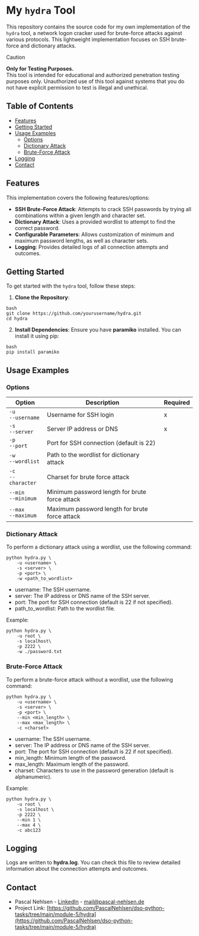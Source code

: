 # My `hydra` Tool

This repository contains the source code for my own implementation of the `hydra` tool, a network logon cracker used for brute-force attacks against various protocols. This lightweight implementation focuses on SSH brute-force and dictionary attacks.

> [!CAUTION]  
> **Only for Testing Purposes.**  
> This tool is intended for educational and authorized penetration testing purposes only. Unauthorized use of this tool against systems that you do not have explicit permission to test is illegal and unethical.

## Table of Contents

- [Features](#features)
- [Getting Started](#getting-started)
- [Usage Examples](#usage-examples)
  - [Options](#options)
  - [Dictionary Attack](#dictionary-attack)
  - [Brute-Force Attack](#brute-force-attack)
- [Logging](#logging)
- [Contact](#contact)

## Features

This implementation covers the following features/options:

- **SSH Brute-Force Attack**: Attempts to crack SSH passwords by trying all combinations within a given length and character set.
- **Dictionary Attack**: Uses a provided wordlist to attempt to find the correct password.
- **Configurable Parameters**: Allows customization of minimum and maximum password lengths, as well as character sets.
- **Logging**: Provides detailed logs of all connection attempts and outcomes.

## Getting Started

To get started with the `hydra` tool, follow these steps:

1. **Clone the Repository**:

```shell
bash
git clone https://github.com/yourusername/hydra.git
cd hydra
```

2. **Install Dependencies**:
   Ensure you have **paramiko** installed. You can install it using pip:

```shell
bash
pip install paramiko
```

## Usage Examples

### Options

| Option                   | Description                                    | Required |
| ------------------------ | ---------------------------------------------- | -------- |
| `-u` <br> `--username`   | Username for SSH login                         | x        |
| `-s` <br> `--server`     | Server IP address or DNS                       | x        |
| `-p` <br> `--port`       | Port for SSH connection (default is 22)        |          |
| `-w` <br> `--wordlist`   | Path to the wordlist for dictionary attack     |          |
| `-c` <br> `--character`  | Charset for brute force attack                 |          |
| `--min` <br> `--minimum` | Minimum password length for brute force attack |          |
| `--max` <br> `--maximum` | Maximum password length for brute force attack |          |

### Dictionary Attack

To perform a dictionary attack using a wordlist, use the following command:

```shell
python hydra.py \
    -u <username> \
    -s <server> \
    -p <port> \
    -w <path_to_wordlist>
```

- username: The SSH username.
- server: The IP address or DNS name of the SSH server.
- port: The port for SSH connection (default is 22 if not specified).
- path_to_wordlist: Path to the wordlist file.

Example:

```shell
python hydra.py \
    -u root \
    -s localhost\
    -p 2222 \
    -w ./password.txt
```

### Brute-Force Attack

To perform a brute-force attack without a wordlist, use the following command:

```shell
python hydra.py \
    -u <username> \
    -s <server> \
    -p <port> \
    --min <min_length> \
    --max <max_length> \
    -c <charset>
```

- username: The SSH username.
- server: The IP address or DNS name of the SSH server.
- port: The port for SSH connection (default is 22 if not specified).
- min_length: Minimum length of the password.
- max_length: Maximum length of the password.
- charset: Characters to use in the password generation (default is alphanumeric).

Example:

```shell
python hydra.py \
    -u root \
    -s localhost \
    -p 2222 \
    --min 1 \
    --max 4 \
    -c abc123
```

## Logging

Logs are written to **hydra.log**. You can check this file to review detailed information about the connection attempts and outcomes.

## Contact

- Pascal Nehlsen - [LinkedIn](https://www.linkedin.com/in/pascal-nehlsen) - [mail@pascal-nehlsen.de](mailto:mail@pascal-nehlsen.de)
- Project Link: [https://github.com/PascalNehlsen/dso-python-tasks/tree/main/module-5/hydra](https://github.com/PascalNehlsen/dso-python-tasks/tree/main/module-5/hydra)
